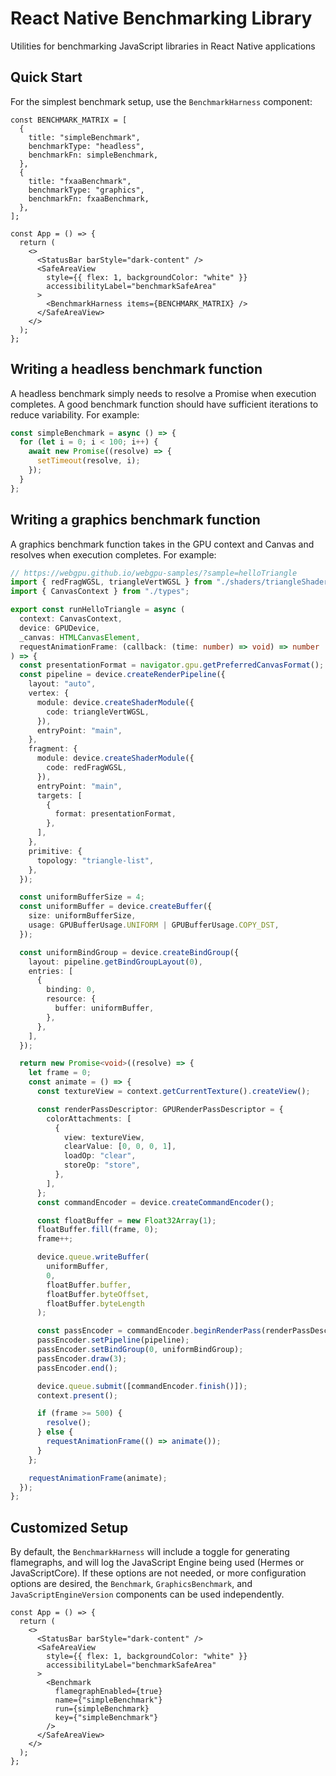 # React Native Benchmarking Library

Utilities for benchmarking JavaScript libraries in React Native applications

## Quick Start

For the simplest benchmark setup, use the `BenchmarkHarness` component:

```tsx
const BENCHMARK_MATRIX = [
  {
    title: "simpleBenchmark",
    benchmarkType: "headless",
    benchmarkFn: simpleBenchmark,
  },
  {
    title: "fxaaBenchmark",
    benchmarkType: "graphics",
    benchmarkFn: fxaaBenchmark,
  },
];

const App = () => {
  return (
    <>
      <StatusBar barStyle="dark-content" />
      <SafeAreaView
        style={{ flex: 1, backgroundColor: "white" }}
        accessibilityLabel="benchmarkSafeArea"
      >
        <BenchmarkHarness items={BENCHMARK_MATRIX} />
      </SafeAreaView>
    </>
  );
};
```

## Writing a headless benchmark function

A headless benchmark simply needs to resolve a Promise when execution completes. A good benchmark function should have sufficient iterations to reduce variability. For example:

```ts
const simpleBenchmark = async () => {
  for (let i = 0; i < 100; i++) {
    await new Promise((resolve) => {
      setTimeout(resolve, i);
    });
  }
};
```

## Writing a graphics benchmark function

A graphics benchmark function takes in the GPU context and Canvas and resolves when execution completes. For example:

```ts
// https://webgpu.github.io/webgpu-samples/?sample=helloTriangle
import { redFragWGSL, triangleVertWGSL } from "./shaders/triangleShader";
import { CanvasContext } from "./types";

export const runHelloTriangle = async (
  context: CanvasContext,
  device: GPUDevice,
  _canvas: HTMLCanvasElement,
  requestAnimationFrame: (callback: (time: number) => void) => number
) => {
  const presentationFormat = navigator.gpu.getPreferredCanvasFormat();
  const pipeline = device.createRenderPipeline({
    layout: "auto",
    vertex: {
      module: device.createShaderModule({
        code: triangleVertWGSL,
      }),
      entryPoint: "main",
    },
    fragment: {
      module: device.createShaderModule({
        code: redFragWGSL,
      }),
      entryPoint: "main",
      targets: [
        {
          format: presentationFormat,
        },
      ],
    },
    primitive: {
      topology: "triangle-list",
    },
  });

  const uniformBufferSize = 4;
  const uniformBuffer = device.createBuffer({
    size: uniformBufferSize,
    usage: GPUBufferUsage.UNIFORM | GPUBufferUsage.COPY_DST,
  });

  const uniformBindGroup = device.createBindGroup({
    layout: pipeline.getBindGroupLayout(0),
    entries: [
      {
        binding: 0,
        resource: {
          buffer: uniformBuffer,
        },
      },
    ],
  });

  return new Promise<void>((resolve) => {
    let frame = 0;
    const animate = () => {
      const textureView = context.getCurrentTexture().createView();

      const renderPassDescriptor: GPURenderPassDescriptor = {
        colorAttachments: [
          {
            view: textureView,
            clearValue: [0, 0, 0, 1],
            loadOp: "clear",
            storeOp: "store",
          },
        ],
      };
      const commandEncoder = device.createCommandEncoder();

      const floatBuffer = new Float32Array(1);
      floatBuffer.fill(frame, 0);
      frame++;

      device.queue.writeBuffer(
        uniformBuffer,
        0,
        floatBuffer.buffer,
        floatBuffer.byteOffset,
        floatBuffer.byteLength
      );

      const passEncoder = commandEncoder.beginRenderPass(renderPassDescriptor);
      passEncoder.setPipeline(pipeline);
      passEncoder.setBindGroup(0, uniformBindGroup);
      passEncoder.draw(3);
      passEncoder.end();

      device.queue.submit([commandEncoder.finish()]);
      context.present();

      if (frame >= 500) {
        resolve();
      } else {
        requestAnimationFrame(() => animate());
      }
    };

    requestAnimationFrame(animate);
  });
};
```

## Customized Setup

By default, the `BenchmarkHarness` will include a toggle for generating flamegraphs, and will log the JavaScript Engine being used (Hermes or JavaScriptCore). If these options are not needed, or more configuration options are desired, the `Benchmark`, `GraphicsBenchmark`, and `JavaScriptEngineVersion` components can be used independently.

```tsx
const App = () => {
  return (
    <>
      <StatusBar barStyle="dark-content" />
      <SafeAreaView
        style={{ flex: 1, backgroundColor: "white" }}
        accessibilityLabel="benchmarkSafeArea"
      >
        <Benchmark
          flamegraphEnabled={true}
          name={"simpleBenchmark"}
          run={simpleBenchmark}
          key={"simpleBenchmark"}
        />
      </SafeAreaView>
    </>
  );
};
```
